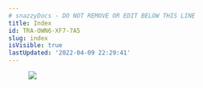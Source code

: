 ```yaml
---
# snazzyDocs - DO NOT REMOVE OR EDIT BELOW THIS LINE
title: Index
id: TRA-OWN6-XF7-7A5
slug: index
isVisible: true
lastUpdated: '2022-04-09 22:29:41'
---
```

<figure><img src="https://i.ibb.co/Jp6gTLs/test.png"></figure>